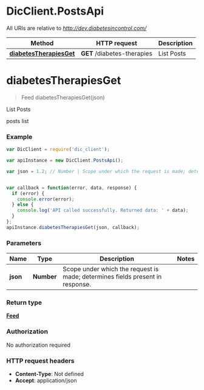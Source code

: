 # DicClient.PostsApi

All URIs are relative to *http://dev.diabetesincontrol.com/*

Method | HTTP request | Description
------------- | ------------- | -------------
[**diabetesTherapiesGet**](PostsApi.md#diabetesTherapiesGet) | **GET** /diabetes-therapies | List Posts


<a name="diabetesTherapiesGet"></a>
# **diabetesTherapiesGet**
> Feed diabetesTherapiesGet(json)

List Posts

posts list 

### Example
```javascript
var DicClient = require('dic_client');

var apiInstance = new DicClient.PostsApi();

var json = 1.2; // Number | Scope under which the request is made; determines fields present in response.


var callback = function(error, data, response) {
  if (error) {
    console.error(error);
  } else {
    console.log('API called successfully. Returned data: ' + data);
  }
};
apiInstance.diabetesTherapiesGet(json, callback);
```

### Parameters

Name | Type | Description  | Notes
------------- | ------------- | ------------- | -------------
 **json** | **Number**| Scope under which the request is made; determines fields present in response. | 

### Return type

[**Feed**](Feed.md)

### Authorization

No authorization required

### HTTP request headers

 - **Content-Type**: Not defined
 - **Accept**: application/json

